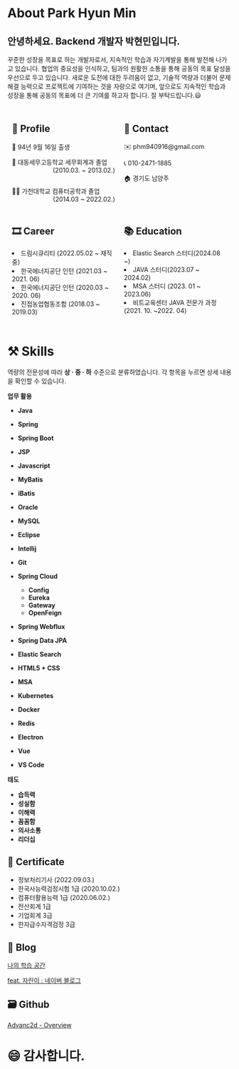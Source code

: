 # About Park Hyun Min

## 안녕하세요. Backend 개발자 박현민입니다.

꾸준한 성장을 목표로 하는 개발자로서, 지속적인 학습과 자기계발을 통해 발전해 나가고 있습니다. 협업의 중요성을 인식하고, 팀과의 원활한 소통을 통해 공동의 목표 달성을 우선으로 두고 있습니다. 새로운 도전에 대한 두려움이 없고, 기술적 역량과 더불어 문제 해결 능력으로 프로젝트에 기여하는 것을 자랑으로 여기며, 앞으로도 지속적인 학습과 성장을 통해 공동의 목표에 더 큰 기여를 하고자 합니다. 잘 부탁드립니다.😃

<div style="display: flex;">
    <div style="flex: 1; padding: 10px;">
        <h2>👦 Profile</h2>
        <p>👶  94년 9월 16일 출생</p>
        <p>🏫  대동세무고등학교 세무회계과 졸업<br>
            <span style="float: right;">(2010.03. ~ 2013.02.)</span>
        </p>
        <br>
        <p>👨‍🎓  가천대학교 컴퓨터공학과 졸업<br>
            <span style="float: right;">(2014.03 ~ 2022.02.)</span>
        </p>
    </div>
    <div style="flex: 1; padding: 10px;">
        <h2>👋 Contact</h2>
        <p>✉️ phm940916@gmail.com</p>
        <p>📞 010-2471-1885</p>
        <p>🏠 경기도 남양주</p>
    </div>
</div>

<div style="display: flex;">
    <div style="flex: 1; padding: 10px;">
        <h2>🎞 Career</h2>
        <li>드림시큐리티 (2022.05.02 ~ 재직 중)</li>
        <li>한국에너지공단 인턴 (2021.03 ~ 2021. 06)</li>
        <li>한국에너지공단 인턴 (2020.03 ~ 2020. 06)</li>
        <li>진접농업협동조합  (2018.03 ~ 2019.03)</li>
</p>
    </div>
    <div style="flex: 1; padding: 10px;">
        <h2>📚 Education</h2>
        <li>Elastic Search 스터디(2024.08 ~)</li>
        <li>JAVA 스터디(2023.07 ~ 2024.02)</li>
        <li>MSA 스터디 (2023. 01 ~ 2023.06)</li>
        <li>비트교육센터 JAVA 전문가 과정 (2021. 10. ~2022. 04)</li>
    </div>
</div>

# ⚒️ Skills
역량의 전문성에 따라 **상 · 중 · 하** 수준으로 분류하였습니다. 각 항목을 누르면 상세 내용을 확인할 수 있습니다. 

**업무 활용**

- **Java**
- **Spring**
- **Spring Boot**
- **JSP**
- **Javascript**
- **MyBatis**
- **iBatis**
- **Oracle**
- **MySQL**
- **Eclipse**
- **Intellij**
- **Git**

- **Spring Cloud**
    - **Config**
    - **Eureka**
    - **Gateway**
    - **OpenFeign**
- **Spring Webflux**
- **Spring Data JPA**
- **Elastic Search**
- **HTML5 + CSS**
- **MSA**
- **Kubernetes**
- **Docker**
- **Redis**
- **Electron**
- **Vue**
- **VS Code**

**태도**

- **습득력**
- **성실함**
- **이해력**
- **꼼꼼함**
- **의사소통**
- **리더십**

## 📑 Certificate
- 정보처리기사 (2022.09.03.)
- 한국사능력검정시험 1급 (2020.10.02.)
- 컴퓨터활용능력 1급 (2020.06.02.)
- 전산회계 1급
- 기업회계 3급
- 한자급수자격검정 3급

## 📝 Blog
[나의 학습 공간](https://advanc2d.notion.site/a7dcc6e5c5ef46529eec2f132cc67cc2)

[feat. 자린이 : 네이버 블로그](https://blog.naver.com/advanc2d)

## 🗃 Github
[Advanc2d - Overview](https://github.com/Advanc2d)

# 😄 감사합니다.
